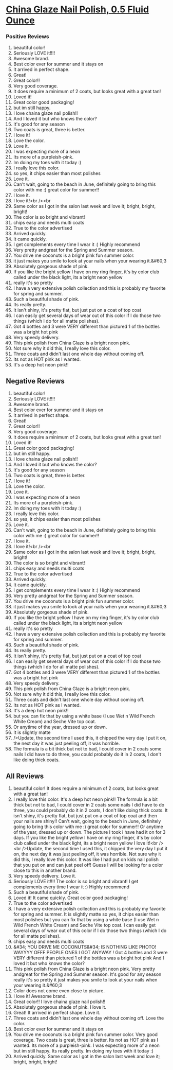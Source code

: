 # [China Glaze Nail Polish, 0.5 Fluid Ounce](https://products.checkmycream.com/products/China-Glaze-Nail-Polish-0.5-Fluid-Ounce.html)

### Positive Reviews

<ol>
      <li>beautiful color!</li>
      <li>Seriously LOVE it!!!!</li>
      <li>Awesome brand.</li>
      <li>Best color ever for summer and it stays on</li>
      <li>It arrived in perfect shape.  </li>
      <li>Great!  </li>
      <li>Great color!!</li>
      <li>Very good coverage.</li>
      <li>It does require a minimum of 2 coats, but looks great with a great tan!</li>
      <li>Loved it!</li>
      <li>Great color good packaging!</li>
      <li>but im still happy.</li>
      <li>I love chaina glaze nail polish!!</li>
      <li>And I loved it but who knows the color?</li>
      <li>It&#x27;s good for any season</li>
      <li>Two coats is great, three is better.</li>
      <li>I love it!</li>
      <li>Love the color.</li>
      <li>Love it.</li>
      <li>I was expecting more of a neon</li>
      <li>Its more of a purpleish-pink.</li>
      <li>Im doing my toes with it today :)</li>
      <li>I really love this color.</li>
      <li>so yes, it chips easier than most polishes</li>
      <li>Love it.</li>
      <li>Can&#x27;t wait, going to the beach in June, definitely going to bring this color with me :) great color for summer!!</li>
      <li>I love it.</li>
      <li>I love it!&lt;br /&gt;&lt;br</li>
      <li>Same color as I got in the salon last week and love it; bright, bright, bright!</li>
      <li>The color is so bright and vibrant!</li>
      <li>chips easy and needs multi coats</li>
      <li>True to the color advertised</li>
      <li>Arrived quickly.</li>
      <li>It came quickly.</li>
      <li>I get complements every time I wear it :) Highly recommend</li>
      <li>Very pretty andgreat for the Spring and Summer season.</li>
      <li>You drive me coconuts is a bright pink fun summer color.</li>
      <li>it just makes you smile to look at your nails when your wearing it.&amp;#60;3</li>
      <li>Absolutely gorgeous shade of pink.</li>
      <li>If you like the bright yellow I have on my ring finger, it&#x27;s by color club called under the black light, its a bright neon yellow</li>
      <li>really it&#x27;s so pretty</li>
      <li>I have a very extensive polish collection and this is probably my favorite for spring and summer.</li>
      <li>Such a beautiful shade of pink.</li>
      <li>Its really pretty.</li>
      <li>It isn&#x27;t shiny, it&#x27;s pretty flat, but just put on a coat of top coat</li>
      <li>I can easily get several days of wear out of this color if I do those two things (which I do for all matte polishes).</li>
      <li>Got 4 bottles and 3 were VERY different than pictured 1 of the bottles was a bright hot pink</li>
      <li>Very speedy delivery.</li>
      <li>This pink polish from China Glaze is a bright neon pink.</li>
      <li>Not sure why it did this, I really love this color.</li>
      <li>Three coats and didn&#x27;t last one whole day without coming off.  </li>
      <li>Its not as HOT pink as I wanted.</li>
      <li>It&#x27;s a deep hot neon pink!!</li>
</ol>


<h2>Negative Reviews</h2>
<ol>
<li> beautiful color!</li>
<li> Seriously LOVE it!!!!</li>
<li> Awesome brand.</li>
<li> Best color ever for summer and it stays on</li>
<li> It arrived in perfect shape.  </li>
<li> Great!  </li>
<li> Great color!!</li>
<li> Very good coverage.</li>
<li> It does require a minimum of 2 coats, but looks great with a great tan!</li>
<li> Loved it!</li>
<li> Great color good packaging!</li>
<li> but im still happy.</li>
<li> I love chaina glaze nail polish!!</li>
<li> And I loved it but who knows the color?</li>
<li> It&#x27;s good for any season</li>
<li> Two coats is great, three is better.</li>
<li> I love it!</li>
<li> Love the color.</li>
<li> Love it.</li>
<li> I was expecting more of a neon</li>
<li> Its more of a purpleish-pink.</li>
<li> Im doing my toes with it today :)</li>
<li> I really love this color.</li>
<li> so yes, it chips easier than most polishes</li>
<li> Love it.</li>
<li> Can&#x27;t wait, going to the beach in June, definitely going to bring this color with me :) great color for summer!!</li>
<li> I love it.</li>
<li> I love it!&lt;br /&gt;&lt;br</li>
<li> Same color as I got in the salon last week and love it; bright, bright, bright!</li>
<li> The color is so bright and vibrant!</li>
<li> chips easy and needs multi coats</li>
<li> True to the color advertised</li>
<li> Arrived quickly.</li>
<li> It came quickly.</li>
<li> I get complements every time I wear it :) Highly recommend</li>
<li> Very pretty andgreat for the Spring and Summer season.</li>
<li> You drive me coconuts is a bright pink fun summer color.</li>
<li> it just makes you smile to look at your nails when your wearing it.&amp;#60;3</li>
<li> Absolutely gorgeous shade of pink.</li>
<li> If you like the bright yellow I have on my ring finger, it&#x27;s by color club called under the black light, its a bright neon yellow</li>
<li> really it&#x27;s so pretty</li>
<li> I have a very extensive polish collection and this is probably my favorite for spring and summer.</li>
<li> Such a beautiful shade of pink.</li>
<li> Its really pretty.</li>
<li> It isn&#x27;t shiny, it&#x27;s pretty flat, but just put on a coat of top coat</li>
<li> I can easily get several days of wear out of this color if I do those two things (which I do for all matte polishes).</li>
<li> Got 4 bottles and 3 were VERY different than pictured 1 of the bottles was a bright hot pink</li>
<li> Very speedy delivery.</li>
<li> This pink polish from China Glaze is a bright neon pink.</li>
<li> Not sure why it did this, I really love this color.</li>
<li> Three coats and didn&#x27;t last one whole day without coming off.  </li>
<li> Its not as HOT pink as I wanted.</li>
<li> It&#x27;s a deep hot neon pink!!</li>
<li> but you can fix that by using a white base (I use Wet n Wild French White Cream) and Seche Vite top coat.</li>
<li> Or anytime of the year, dressed up or down.</li>
<li> It is slightly matte</li>
<li> /&gt;Update, the second time I used this, it chipped the very day I put it on, the next day it was just peeling off, it was horrible.</li>
<li> The formula is a bit thick but not to bad, I could cover in 2 coats some nails I did have to do three, you could probably do it in 2 coats, I don&#x27;t like doing thick coats.</li>
</ol>

<h2>All Reviews</h2>

<ol>
    <li> beautiful color! It does require a minimum of 2 coats, but looks great with a great tan!</li>
    <li> I really love this color. It&#x27;s a deep hot neon pink!! The formula is a bit thick but not to bad, I could cover in 2 coats some nails I did have to do three, you could probably do it in 2 coats, I don&#x27;t like doing thick coats. It isn&#x27;t shiny, it&#x27;s pretty flat, but just put on a coat of top coat and then your nails are shiny!! Can&#x27;t wait, going to the beach in June, definitely going to bring this color with me :) great color for summer!! Or anytime of the year, dressed up or down. The picture I took i have had it on for 3 days. If you like the bright yellow I have on my ring finger, it&#x27;s by color club called under the black light, its a bright neon yellow I love it!&lt;br /&gt;&lt;br /&gt;Update, the second time I used this, it chipped the very day I put it on, the next day it was just peeling off, it was horrible. Not sure why it did this, I really love this color. It was like I had put on kids nail polish that you put on and can just peel off! Guess I will be looking for a color close to this in another brand.</li>
    <li> Very speedy delivery. Love it.</li>
    <li> Seriously LOVE it!!!! The color is so bright and vibrant! I get complements every time I wear it :) Highly recommend</li>
    <li> Such a beautiful shade of pink.</li>
    <li> Loved it! It came quickly. Great color good packaging!</li>
    <li> True to the color advertised</li>
    <li> I have a very extensive polish collection and this is probably my favorite for spring and summer. It is slightly matte so yes, it chips easier than most polishes but you can fix that by using a white base (I use Wet n Wild French White Cream) and Seche Vite top coat. I can easily get several days of wear out of this color if I do those two things (which I do for all matte polishes).</li>
    <li> chips easy and needs multi coats</li>
    <li> &amp;#34; YOU DRIVE ME COCONUTS&amp;#34; IS  NOTHING LIKE PHOTO! WAYYYY OFFF PEOPLE ONES I GOT ANYWAY ! Got 4 bottles and 3 were VERY different than pictured 1 of the bottles was a bright hot pink And I loved it but who knows the color?</li>
    <li> This pink polish from China Glaze is a bright neon pink. Very pretty andgreat for the Spring and Summer season. It&#x27;s good for any season really it&#x27;s so pretty it just makes you smile to look at your nails when your wearing it.&amp;#60;3</li>
    <li> Color does not come even close to picture.</li>
    <li> I love it! Awesome brand.</li>
    <li> Great color!! I love chaina glaze nail polish!!</li>
    <li> Absolutely gorgeous shade of pink. I love it.</li>
    <li> Great!  It arrived in perfect shape.  Love it.</li>
    <li> Three coats and didn&#x27;t last one whole day without coming off.  Love the color.</li>
    <li> Best color ever for summer and it stays on</li>
    <li> You drive me coconuts is a bright pink fun summer color. Very good coverage. Two coats is great, three is better. Its not as HOT pink as I wanted. Its more of a purpleish-pink. I was expecting more of a neon but im still happy. Its really pretty. Im doing my toes with it today :)</li>
    <li> Arrived quickly. Same color as I got in the salon last week and love it; bright, bright, bright!</li>
</ol>




